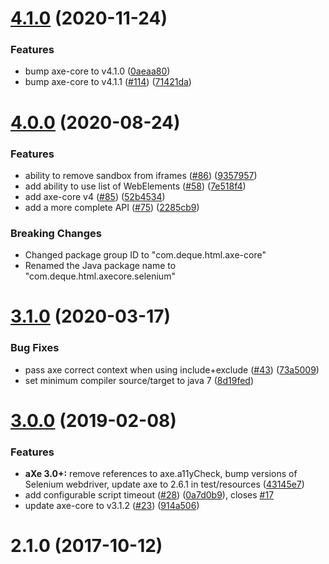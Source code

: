# [4.1.0](http://dequelabs/axe-core-maven-html/compare/v4.0.0...v4.1.0) (2020-11-24)


### Features

* bump axe-core to v4.1.0 ([0aeaa80](http://dequelabs/axe-core-maven-html/commits/0aeaa80820073c0fdcfe18e06611a9a946689153))
* bump axe-core to v4.1.1 ([#114](http://dequelabs/axe-core-maven-html/issues/114)) ([71421da](http://dequelabs/axe-core-maven-html/commits/71421daf9ff2edd6819c6e9350241c770ec6dbe8))

# [4.0.0](http://dequelabs/axe-core-maven-html/compare/v3.1.0...v4.0.0) (2020-08-24)


### Features

* ability to remove sandbox from iframes ([#86](http://dequelabs/axe-core-maven-html/issues/86)) ([9357957](http://dequelabs/axe-core-maven-html/commits/9357957a3f1e9bbf338b921e8db35c8041cf43e7))
* add ability to use list of WebElements  ([#58](http://dequelabs/axe-core-maven-html/issues/58)) ([7e518f4](http://dequelabs/axe-core-maven-html/commits/7e518f47f28a7af53fb48543eba18a5b8bbaa2c8))
* add axe-core v4 ([#85](http://dequelabs/axe-core-maven-html/issues/85)) ([52b4534](http://dequelabs/axe-core-maven-html/commits/52b453465c1e2e6ac6974c84c8d83e64be2d575f))
* add a more complete API ([#75](https://github.com/dequelabs/axe-core-maven-html/pull/75)) ([2285cb9](https://github.com/dequelabs/axe-core-maven-html/commit/2285cb980f6357a2b69dbec0dfabc62740d45f4d))

### Breaking Changes

* Changed package group ID to "com.deque.html.axe-core"
* Renamed the Java package name to "com.deque.html.axecore.selenium"


# [3.1.0](http://dequelabs/axe-core-maven-html/compare/v3.0.0...v3.1.0) (2020-03-17)


### Bug Fixes

* pass axe correct context when using include+exclude ([#43](http://dequelabs/axe-core-maven-html/issues/43)) ([73a5009](http://dequelabs/axe-core-maven-html/commits/73a5009b22afad5243d60db5f0d751de7165519a))
* set minimum compiler source/target to java 7 ([8d19fed](http://dequelabs/axe-core-maven-html/commits/8d19fedb271975b2457a8e27856a44f601b5a110))



# [3.0.0](http://dequelabs/axe-core-maven-html/compare/v2.1.0...v3.0.0) (2019-02-08)


### Features

* **aXe 3.0+:** remove references to axe.a11yCheck, bump versions of Selenium webdriver, update axe to 2.6.1 in test/resources ([43145e7](http://dequelabs/axe-core-maven-html/commits/43145e7e431272807017ea5bd0e29e032a55b456))
* add configurable script timeout ([#28](http://dequelabs/axe-core-maven-html/issues/28)) ([0a7d0b9](http://dequelabs/axe-core-maven-html/commits/0a7d0b9ef7520f587536caa543323b5a8e65042c)), closes [#17](http://dequelabs/axe-core-maven-html/issues/17)
* update axe-core to v3.1.2 ([#23](http://dequelabs/axe-core-maven-html/issues/23)) ([914a506](http://dequelabs/axe-core-maven-html/commits/914a50693058c152891202d4fb9a764c8cbcf09b))



# 2.1.0 (2017-10-12)



